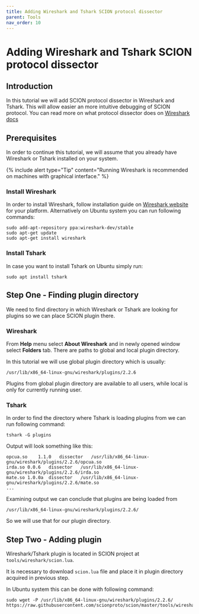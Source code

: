 ```yaml
---
title: Adding Wireshark and Tshark SCION protocol dissector
parent: Tools
nav_order: 10
---
```


# Adding Wireshark and Tshark SCION protocol dissector

## Introduction

In this tutorial we will add SCION protocol dissector in Wireshark and Tshark. This will allow easier an more intuitive debugging
of SCION protocol. You can read more on what protocol dissector does on [Wireshark docs](https://www.wireshark.org/docs/wsdg_html_chunked/ChapterDissection.html#ChDissectWorks)

## Prerequisites

In order to continue this tutorial, we will assume that you already have Wireshark or Tshark installed on your system.

{% include alert type="Tip" content="Running Wireshark is recommended on machines with graphical interface." %}

### Install Wireshark

In order to install Wireshark, follow installation guide on [Wireshark website](https://www.wireshark.org/) for your platform. 
Alternatively on Ubuntu system you can run following commands:

```shell
sudo add-apt-repository ppa:wireshark-dev/stable
sudo apt-get update
sudo apt-get install wireshark
```

### Install Tshark

In case you want to install Tshark on Ubuntu simply run:

```shell
sudo apt install tshark
```

## Step One - Finding plugin directory

We need to find directory in which Wireshark or Tshark are looking for plugins so we can place SCION plugin there.

### Wireshark

From **Help** menu select **About Wireshark** and in newly opened window select **Folders** tab. 
There are paths to global and local plugin directory.

In this tutorial we will use global plugin directory which is usually:

```
/usr/lib/x86_64-linux-gnu/wireshark/plugins/2.2.6
```

Plugins from global plugin directory are available to all users, while local is only for currently running user.

### Tshark

In order to find the directory where Tshark is loading plugins from we can run following command:

```
tshark -G plugins
```

Output will look something like this:

```
opcua.so    1.1.0   dissector   /usr/lib/x86_64-linux-gnu/wireshark/plugins/2.2.6/opcua.so
irda.so 0.0.6   dissector   /usr/lib/x86_64-linux-gnu/wireshark/plugins/2.2.6/irda.so
mate.so 1.0.0a  dissector   /usr/lib/x86_64-linux-gnu/wireshark/plugins/2.2.6/mate.so
...
```

Examining output we can conclude that plugins are being loaded from 

```
/usr/lib/x86_64-linux-gnu/wireshark/plugins/2.2.6/
```

So we will use that for our plugin directory.

## Step Two - Adding plugin

Wireshark/Tshark plugin is located in SCION project at `tools/wireshark/scion.lua`.

It is necessary to download `scion.lua` file and place it in plugin directory acquired in previous step.

In Ubuntu system this can be done with following command:

```
sudo wget -P /usr/lib/x86_64-linux-gnu/wireshark/plugins/2.2.6/ https://raw.githubusercontent.com/scionproto/scion/master/tools/wireshark/scion.lua
```

